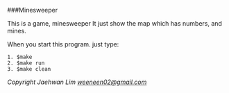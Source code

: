 ###Minesweeper

 This is a game, minesweeper
 It just show the map which
 has numbers, and mines.
 
 When you start this program.
 just type:
 
    1. $make
    2. $make run 
    3. $make clean

 *Copyright Jaehwan Lim 
  weeneen02@gmail.com*

